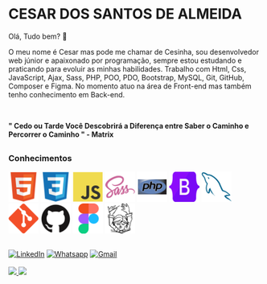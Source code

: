 

# CESAR DOS SANTOS DE ALMEIDA  

Olá, Tudo bem? :wave: 

O meu nome é Cesar mas pode me chamar de Cesinha, sou desenvolvedor web júnior e apaixonado por programação, sempre estou estudando e praticando para evoluir as minhas habilidades. Trabalho com Html, Css, JavaScript, Ajax, Sass, PHP, POO, PDO, Bootstrap, MySQL, Git, GitHub, Composer e Figma. No momento atuo na área de Front-end mas também tenho conhecimento em Back-end.

<br>

**" Cedo ou Tarde Você Descobrirá a Diferença entre Saber o Caminho e Percorrer o Caminho " - Matrix**

##

### Conhecimentos
<div>
  <img src="img/html5.svg" style="width: 60px;" alt="Html">
  <img src="img/css3.svg" style="width: 60px;" alt="Css">
  <img src="img/javascript.svg" style="width: 60px;" alt="Javascript">
  <img src="img/sass.svg" style="width: 60px;" alt="Sass">
  <img src="img/php.svg" style="width: 60px;" alt="PHP">
  <img src="img/bootstrap.svg" style="width: 60px;" alt="Bootstrap">
  <img src="img/mysql.svg" style="width: 60px;" alt="Mysql">
  <img src="img/git.svg" style="width: 60px;" alt="Git">
  <img src="img/github.svg" style="width: 60px;" alt="GitHub">
  <img src="img/figma.svg" style="width: 60px;" alt="Figma">
  <img src="img/composer.svg" style="width: 60px;" alt="Composer">
</div>

##

<div>
  <a href="https://www.linkedin.com/in/cesarsantosalmeida/" target="_blank"><img src="https://img.shields.io/badge/LinkedIn-0077B5?style=for-the-badge&logo=linkedin&logoColor=white" alt="LinkedIn"></a>
  <a href="https://api.whatsapp.com/send?phone=5512996811514" target="_blank"><img src="https://img.shields.io/badge/WhatsApp-25D366?style=for-the-badge&logo=whatsapp&logoColor=white" alt="Whatsapp"></a>
  <a href="mailto:cesarsantosss499@gmail.com" target="_blank"><img src="https://img.shields.io/badge/Gmail-D14836?style=for-the-badge&logo=gmail&logoColor=white" alt="Gmail"></a>
</div>

<br>

 
 <div>
  <a href="https://github.com/Cesar959">
  <img height="180em" src="https://github-readme-stats.vercel.app/api?username=Cesar959&show_icons=true&theme=tokyonight&include_all_commits=true&count_private=true"/>
  <img height="180em" src="https://github-readme-stats.vercel.app/api/top-langs/?username=Cesar959&&langs_count=10&theme=tokyonight"/>
</div>
 
